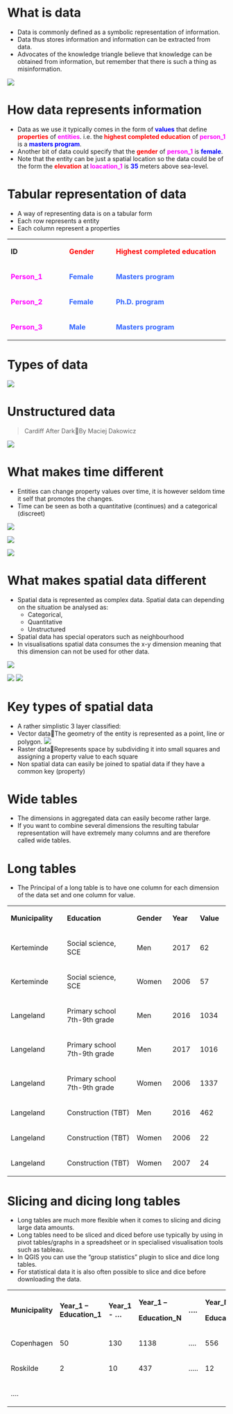 # What is data
*  Data is commonly defined as a symbolic representation of information.
*  Data thus stores information and information can be extracted from data.
*  Advocates of the knowledge triangle believe that knowledge can be obtained from information, but remember that there is such a thing as misinformation.

![](https://geoinformatik.github.io/webbooks/GIS_VIZ/viz_res/KnowlageTriangel.jpg)


# How data represents information
*  Data as we use it typically comes in the form of <strong><span style="color: #0000ff;">values</span></strong> that define <strong><span style="color: #ff0000;">properties</span></strong> of <strong><span style="color: #ff00ff;">entities</span></strong>. i.e. the<strong><span style="color: #ff0000;"> highest completed education</span></strong> of <strong><span style="color: #ff00ff;">person_1</span></strong> is a <strong><span style="color: #0000ff;">masters program</span></strong>.
*  Another bit of data could specify that the <strong><span style="color: #ff0000;">gender</span></strong> of <strong><span style="color: #ff00ff;">person_1</span></strong> is <strong><span style="color: #0000ff;">female</span></strong>.
*  Note that the entity can be just a spatial location so the data could be of the form the <strong><span style="color: #ff0000;">elevation</span></strong> at<strong><span style="color: #ff00ff;"> loacation_1</span></strong> is <strong><span style="color: #0000ff;">35</span></strong> meters above sea-level.

# Tabular representation of data

* A way of representing data is on a tabular form 
* Each row represents a entity 
* Each column represent a properties
<table width="830" border-collapse:="collapse">
<tbody>
<tr>
<td width="189">
<p><strong>ID</strong></p>
</td>
<td width="145">
<p><strong><span style="color: #ff0000;">Gender</span></strong></p>
</td>
<td width="495">
<p><span style="color: #ff0000;"><strong>Highest completed education</strong> </span></p>
</td>
</tr>
<tr>
<td width="189">
<p><strong><span style="color: #ff00ff;">Person_1</span></strong></p>
</td>
<td width="145">
<p><strong><span style="color: #3366ff;">Female</span></strong></p>
</td>
<td width="495">
<p><strong><span style="color: #3366ff;">Masters program</span></strong></p>
</td>
</tr>
<tr>
<td width="189">
<p><strong><span style="color: #ff00ff;">Person_2</span></strong></p>
</td>
<td width="145">
<p><strong><span style="color: #3366ff;">Female</span></strong></p>
</td>
<td width="495">
<p><strong><span style="color: #3366ff;">Ph.D. program</span></strong></p>
</td>
</tr>
<tr>
<td width="189">
<p><strong><span style="color: #ff00ff;">Person_3</span></strong></p>
</td>
<td width="145">
<p><strong><span style="color: #3366ff;">Male</span></strong></p>
</td>
<td width="495">
<p><strong><span style="color: #3366ff;">Masters program</span></strong></p>
</td>
</tr>
</tbody>
</table>

# Types of data

![](https://geoinformatik.github.io/webbooks/GIS_VIZ/viz_res/data.svg)

# Unstructured data
> Cardiff After DarkBy Maciej Dakowicz

![](https://geoinformatik.github.io/webbooks/GIS_VIZ/viz_res/unstructuredData.jpg)

# What makes time different
* Entities can change property values over time, it is however seldom time it self that promotes the changes.
* Time can be seen as both a quantitative (continues) and a categorical (discreet)

![](https://geoinformatik.github.io/webbooks/GIS_VIZ/viz_res/chronoData1.jpg)

![](https://geoinformatik.github.io/webbooks/GIS_VIZ/viz_res/cronodata2a.jpg)

![](https://geoinformatik.github.io/webbooks/GIS_VIZ/viz_res/cronodata2b.jpg)


# What makes spatial data different
* Spatial data is represented as complex data.  Spatial data can depending on the situation be analysed as:
  * Categorical,
  * Quantitative
  * Unstructured
* Spatial data has special operators such as neighbourhood
* In visualisations spatial data  consumes the x-y dimension meaning that this dimension can not be used for other data.

![](https://geoinformatik.github.io/webbooks/GIS_VIZ/viz_res/spatialData1.png)

![](https://geoinformatik.github.io/webbooks/GIS_VIZ/viz_res/spatialdata2.jpg)
![](https://geoinformatik.github.io/webbooks/GIS_VIZ/viz_res/spatialdata3.jpg)

# Key types of spatial data 
* A rather simplistic 3 layer classified: 
* Vector dataThe geometry of the entity is represented as a point, line or polygon. ![](https://geoinformatik.github.io/webbooks/GIS_VIZ/viz_res/typesofspatiaData1.jpg)
* Raster dataRepresents space by subdividing it into small squares and assigning a property value to each square  [](https://geoinformatik.github.io/webbooks/GIS_VIZ/viz_res/typesofspatialdata2.jpg)
* Non spatial data can easily be joined to spatial data if they have a common key (property) [](https://geoinformatik.github.io/webbooks/GIS_VIZ/viz_res/typesofspatialdata3.jpg)


# Wide tables

* The dimensions in aggregated data can easily become rather large. 
* If you want to combine several dimensions the resulting tabular representation will have extremely many columns and are therefore called wide tables.

# Long tables
* The Principal of a long table is to have one column for each dimension of the data set and one column for value. 
 
 <table width="886">
<tbody>
<tr>
<td width="203">
<p><strong>Municipality</strong></p>
</td>
<td width="401">
<p><strong>Education</strong></p>
</td>
<td width="111">
<p><strong>Gender</strong></p>
</td>
<td width="80">
<p><strong>Year</strong></p>
</td>
<td width="91">
<p><strong>Value</strong></p>
</td>
</tr>
<tr>
<td width="203">
<p>Kerteminde</p>
</td>
<td width="401">
<p>Social science, SCE</p>
</td>
<td width="111">
<p>Men</p>
</td>
<td width="80">
<p>2017</p>
</td>
<td width="91">
<p>62</p>
</td>
</tr>
<tr>
<td width="203">
<p>Kerteminde</p>
</td>
<td width="401">
<p>Social science, SCE</p>
</td>
<td width="111">
<p>Women</p>
</td>
<td width="80">
<p>2006</p>
</td>
<td width="91">
<p>57</p>
</td>
</tr>
<tr>
<td width="203">
<p>Langeland</p>
</td>
<td width="401">
<p>Primary school 7th-9th grade</p>
</td>
<td width="111">
<p>Men</p>
</td>
<td width="80">
<p>2016</p>
</td>
<td width="91">
<p>1034</p>
</td>
</tr>
<tr>
<td width="203">
<p>Langeland</p>
</td>
<td width="401">
<p>Primary school 7th-9th grade</p>
</td>
<td width="111">
<p>Men</p>
</td>
<td width="80">
<p>2017</p>
</td>
<td width="91">
<p>1016</p>
</td>
</tr>
<tr>
<td width="203">
<p>Langeland</p>
</td>
<td width="401">
<p>Primary school 7th-9th grade</p>
</td>
<td width="111">
<p>Women</p>
</td>
<td width="80">
<p>2006</p>
</td>
<td width="91">
<p>1337</p>
</td>
</tr>
<tr>
<td width="203">
<p>Langeland</p>
</td>
<td width="401">
<p>Construction (TBT)</p>
</td>
<td width="111">
<p>Men</p>
</td>
<td width="80">
<p>2016</p>
</td>
<td width="91">
<p>462</p>
</td>
</tr>
<tr>
<td width="203">
<p>Langeland</p>
</td>
<td width="401">
<p>Construction (TBT)</p>
</td>
<td width="111">
<p>Women</p>
</td>
<td width="80">
<p>2006</p>
</td>
<td width="91">
<p>22</p>
</td>
</tr>
<tr>
<td width="203">
<p>Langeland</p>
</td>
<td width="401">
<p>Construction (TBT)</p>
</td>
<td width="111">
<p>Women</p>
</td>
<td width="80">
<p>2007</p>
</td>
<td width="91">
<p>24</p>
</td>
</tr>
</tbody>
</table>

# Slicing and dicing long tables
* Long tables are much more flexible when it comes to slicing and dicing large data amounts.
* Long tables need to be sliced and diced before use typically by using in pivot tables/graphs in a spreadsheet or in specialised visualisation tools such as tableau.
* In QGIS you can use the “group statistics” plugin to slice and dice long tables.
* For statistical data it is also often possible to slice and dice before downloading the data.




<table width="825">
<tbody>
<tr>
<td width="149">
<p><strong>Municipality</strong></p>
</td>
<td width="159">
<p><strong>Year_1 &ndash; Education_1</strong></p>
</td>
<td width="105">
<p><strong>Year_1 - &hellip;</strong></p>
</td>
<td width="156">
<p><strong>Year_1 &ndash;</strong></p>
<p><strong>Education_N</strong></p>
</td>
<td width="96">
<p><strong>&hellip;.</strong></p>
</td>
<td width="161">
<p><strong>Year_N</strong><strong>-</strong></p>
<p><strong>Education_N</strong></p>
</td>
</tr>
<tr>
<td width="149">
<p>Copenhagen</p>
</td>
<td width="159">
<p>50</p>
</td>
<td width="105">
<p>130</p>
</td>
<td width="156">
<p>1138</p>
</td>
<td width="96">
<p>&hellip;.</p>
</td>
<td width="161">
<p>556</p>
</td>
</tr>
<tr>
<td width="149">
<p>Roskilde</p>
</td>
<td width="159">
<p>2</p>
</td>
<td width="105">
<p>10</p>
</td>
<td width="156">
<p>437</p>
</td>
<td width="96">
<p>&hellip;..</p>
</td>
<td width="161">
<p>12</p>
</td>
</tr>
<tr>
<td width="149">
<p>&hellip;.</p>
</td>
<td width="159">&nbsp;</td>
<td width="105">&nbsp;</td>
<td width="156">&nbsp;</td>
<td width="96">&nbsp;</td>
<td width="161">&nbsp;</td>
</tr>
</tbody>
</table>

